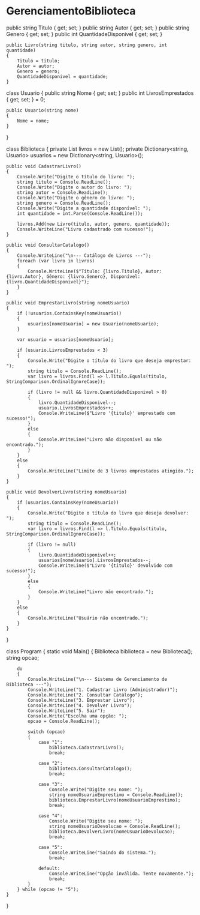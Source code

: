 # GerenciamentoBiblioteca
   public string Titulo { get; set; }
    public string Autor { get; set; }
    public string Genero { get; set; }
    public int QuantidadeDisponivel { get; set; }

    public Livro(string titulo, string autor, string genero, int quantidade)
    {
        Titulo = titulo;
        Autor = autor;
        Genero = genero;
        QuantidadeDisponivel = quantidade;
    }


class Usuario
{
    public string Nome { get; set; }
    public int LivrosEmprestados { get; set; } = 0;

    public Usuario(string nome)
    {
        Nome = nome;
    }
}

class Biblioteca
{
    private List<Livro> livros = new List<Livro>();
    private Dictionary<string, Usuario> usuarios = new Dictionary<string, Usuario>();

    public void CadastrarLivro()
    {
        Console.Write("Digite o título do livro: ");
        string titulo = Console.ReadLine();
        Console.Write("Digite o autor do livro: ");
        string autor = Console.ReadLine();
        Console.Write("Digite o gênero do livro: ");
        string genero = Console.ReadLine();
        Console.Write("Digite a quantidade disponível: ");
        int quantidade = int.Parse(Console.ReadLine());

        livros.Add(new Livro(titulo, autor, genero, quantidade));
        Console.WriteLine("Livro cadastrado com sucesso!");
    }

    public void ConsultarCatalogo()
    {
        Console.WriteLine("\n--- Catálogo de Livros ---");
        foreach (var livro in livros)
        {
            Console.WriteLine($"Título: {livro.Titulo}, Autor: {livro.Autor}, Gênero: {livro.Genero}, Disponível: {livro.QuantidadeDisponivel}");
        }
    }

    public void EmprestarLivro(string nomeUsuario)
    {
        if (!usuarios.ContainsKey(nomeUsuario))
        {
            usuarios[nomeUsuario] = new Usuario(nomeUsuario);
        }

        var usuario = usuarios[nomeUsuario];

        if (usuario.LivrosEmprestados < 3)
        {
            Console.Write("Digite o título do livro que deseja emprestar: ");
            string titulo = Console.ReadLine();
            var livro = livros.Find(l => l.Titulo.Equals(titulo, StringComparison.OrdinalIgnoreCase));

            if (livro != null && livro.QuantidadeDisponivel > 0)
            {
                livro.QuantidadeDisponivel--;
                usuario.LivrosEmprestados++;
                Console.WriteLine($"Livro '{titulo}' emprestado com sucesso!");
            }
            else
            {
                Console.WriteLine("Livro não disponível ou não encontrado.");
            }
        }
        else
        {
            Console.WriteLine("Limite de 3 livros emprestados atingido.");
        }
    }

    public void DevolverLivro(string nomeUsuario)
    {
        if (usuarios.ContainsKey(nomeUsuario))
        {
            Console.Write("Digite o título do livro que deseja devolver: ");
            string titulo = Console.ReadLine();
            var livro = livros.Find(l => l.Titulo.Equals(titulo, StringComparison.OrdinalIgnoreCase));

            if (livro != null)
            {
                livro.QuantidadeDisponivel++;
                usuarios[nomeUsuario].LivrosEmprestados--;
                Console.WriteLine($"Livro '{titulo}' devolvido com sucesso!");
            }
            else
            {
                Console.WriteLine("Livro não encontrado.");
            }
        }
        else
        {
            Console.WriteLine("Usuário não encontrado.");
        }
    }
}

class Program
{
    static void Main()
    {
        Biblioteca biblioteca = new Biblioteca();
        string opcao;

        do
        {
            Console.WriteLine("\n--- Sistema de Gerenciamento de Biblioteca ---");
            Console.WriteLine("1. Cadastrar Livro (Administrador)");
            Console.WriteLine("2. Consultar Catálogo");
            Console.WriteLine("3. Emprestar Livro");
            Console.WriteLine("4. Devolver Livro");
            Console.WriteLine("5. Sair");
            Console.Write("Escolha uma opção: ");
            opcao = Console.ReadLine();

            switch (opcao)
            {
                case "1":
                    biblioteca.CadastrarLivro();
                    break;

                case "2":
                    biblioteca.ConsultarCatalogo();
                    break;

                case "3":
                    Console.Write("Digite seu nome: ");
                    string nomeUsuarioEmprestimo = Console.ReadLine();
                    biblioteca.EmprestarLivro(nomeUsuarioEmprestimo);
                    break;

                case "4":
                    Console.Write("Digite seu nome: ");
                    string nomeUsuarioDevolucao = Console.ReadLine();
                    biblioteca.DevolverLivro(nomeUsuarioDevolucao);
                    break;

                case "5":
                    Console.WriteLine("Saindo do sistema.");
                    break;

                default:
                    Console.WriteLine("Opção inválida. Tente novamente.");
                    break;
            }
        } while (opcao != "5");
    }
}

